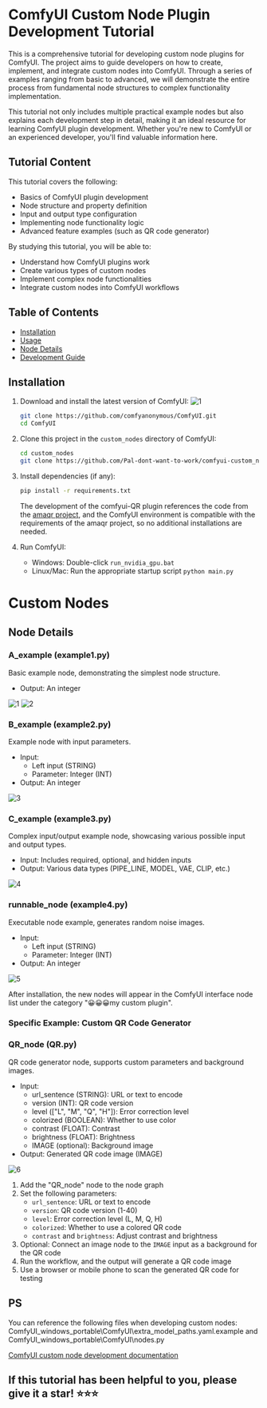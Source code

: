# ComfyUI Custom Node Plugin Development Tutorial

This is a comprehensive tutorial for developing custom node plugins for ComfyUI. The project aims to guide developers on how to create, implement, and integrate custom nodes into ComfyUI. Through a series of examples ranging from basic to advanced, we will demonstrate the entire process from fundamental node structures to complex functionality implementation.

This tutorial not only includes multiple practical example nodes but also explains each development step in detail, making it an ideal resource for learning ComfyUI plugin development. Whether you're new to ComfyUI or an experienced developer, you'll find valuable information here.

## Tutorial Content

This tutorial covers the following:

- Basics of ComfyUI plugin development
- Node structure and property definition
- Input and output type configuration
- Implementing node functionality logic
- Advanced feature examples (such as QR code generator)

By studying this tutorial, you will be able to:

- Understand how ComfyUI plugins work
- Create various types of custom nodes
- Implement complex node functionalities
- Integrate custom nodes into ComfyUI workflows

## Table of Contents

- [Installation](#installation)
- [Usage](#usage)
- [Node Details](#node-details)
- [Development Guide](#development-guide)

## Installation

1. Download and install the latest version of ComfyUI:
   ![1](./public/0.png)
   ```bash
   git clone https://github.com/comfyanonymous/ComfyUI.git
   cd ComfyUI
   ```

2. Clone this project in the `custom_nodes` directory of ComfyUI:
   ```bash
   cd custom_nodes
   git clone https://github.com/Pal-dont-want-to-work/comfyui-custom_nodes-tutorial.git
   ```

3. Install dependencies (if any):
   ```bash
   pip install -r requirements.txt
   ```
   The development of the comfyui-QR plugin references the code from the [amaqr project](https://github.com/x-hw/amazing-qr), and the ComfyUI environment is compatible with the requirements of the amaqr project, so no additional installations are needed.

4. Run ComfyUI:
   - Windows: Double-click `run_nvidia_gpu.bat`
   - Linux/Mac: Run the appropriate startup script `python main.py`

# Custom Nodes
## Node Details

### A_example (example1.py)
Basic example node, demonstrating the simplest node structure.
- Output: An integer

![1](./public/1.png)
![2](./public/2.png)

### B_example (example2.py)
Example node with input parameters.
- Input: 
  - Left input (STRING)
  - Parameter: Integer (INT)
- Output: An integer

![3](./public/3.png)

### C_example (example3.py)
Complex input/output example node, showcasing various possible input and output types.
- Input: Includes required, optional, and hidden inputs
- Output: Various data types (PIPE_LINE, MODEL, VAE, CLIP, etc.)

![4](./public/4.png)

### runnable_node (example4.py)
Executable node example, generates random noise images.
- Input: 
  - Left input (STRING)
  - Parameter: Integer (INT)
- Output: An integer

![5](./public/5.png)

After installation, the new nodes will appear in the ComfyUI interface node list under the category "😀😀😀my custom plugin".

### Specific Example: Custom QR Code Generator

### QR_node (QR.py)
QR code generator node, supports custom parameters and background images.
- Input:
  - url_sentence (STRING): URL or text to encode
  - version (INT): QR code version
  - level (["L", "M", "Q", "H"]): Error correction level
  - colorized (BOOLEAN): Whether to use color
  - contrast (FLOAT): Contrast
  - brightness (FLOAT): Brightness
  - IMAGE (optional): Background image
- Output: Generated QR code image (IMAGE)

![6](./public/6.png)

1. Add the "QR_node" node to the node graph
2. Set the following parameters:
   - `url_sentence`: URL or text to encode
   - `version`: QR code version (1-40)
   - `level`: Error correction level (L, M, Q, H)
   - `colorized`: Whether to use a colored QR code
   - `contrast` and `brightness`: Adjust contrast and brightness
3. Optional: Connect an image node to the `IMAGE` input as a background for the QR code
4. Run the workflow, and the output will generate a QR code image
5. Use a browser or mobile phone to scan the generated QR code for testing

## PS
You can reference the following files when developing custom nodes:
ComfyUI_windows_portable\ComfyUI\extra_model_paths.yaml.example and ComfyUI_windows_portable\ComfyUI\nodes.py

[ComfyUI custom node development documentation](https://h0zkh0f8v2a.feishu.cn/wiki/KUnlwgJxSidQi7k0Iq3cUvGpnLS?from=from_copylink)

## If this tutorial has been helpful to you, please give it a star! ⭐⭐⭐ 